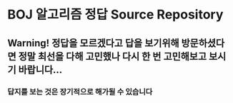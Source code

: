 # BOJ 알고리즘 정답 Source Repository

## Warning! 정답을 모르겠다고 답을 보기위해 방문하셨다면 정말 최선을 다해 고민했나 다시 한 번 고민해보고 보시기 바랍니다... 

### 답지를 보는 것은 장기적으로 해가될 수 있습니다
